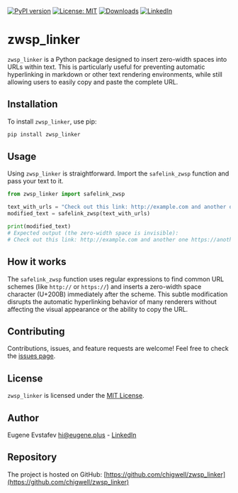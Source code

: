 [![PyPI version](https://badge.fury.io/py/zwsp_linker.svg)](https://badge.fury.io/py/zwsp_linker)
[![License: MIT](https://img.shields.io/badge/License-MIT-green.svg)](https://opensource.org/licenses/MIT)
[![Downloads](https://static.pepy.tech/badge/zwsp_linker)](https://pepy.tech/project/zwsp_linker)
[![LinkedIn](https://img.shields.io/badge/LinkedIn-blue)](https://www.linkedin.com/in/eugene-evstafev-716669181/)

# zwsp_linker

`zwsp_linker` is a Python package designed to insert zero-width spaces into URLs within text. This is particularly useful for preventing automatic hyperlinking in markdown or other text rendering environments, while still allowing users to easily copy and paste the complete URL.

## Installation

To install `zwsp_linker`, use pip:

```bash
pip install zwsp_linker
```

## Usage

Using `zwsp_linker` is straightforward. Import the `safelink_zwsp` function and pass your text to it.

```python
from zwsp_linker import safelink_zwsp

text_with_urls = "Check out this link: http://example.com and another one https://anothersite.org."
modified_text = safelink_zwsp(text_with_urls)

print(modified_text)
# Expected output (the zero-width space is invisible):
# Check out this link: http://​example.com and another one https://​anothersite.org.
```

## How it works

The `safelink_zwsp` function uses regular expressions to find common URL schemes (like `http://` or `https://`) and inserts a zero-width space character (U+200B) immediately after the scheme. This subtle modification disrupts the automatic hyperlinking behavior of many renderers without affecting the visual appearance or the ability to copy the URL.

## Contributing

Contributions, issues, and feature requests are welcome! Feel free to check the [issues page](https://github.com/chigwell/zwsp_linker/issues).

## License

`zwsp_linker` is licensed under the [MIT License](https://choosealicense.com/licenses/mit/).

## Author

Eugene Evstafev <hi@eugene.plus> - [LinkedIn](https://www.linkedin.com/in/eugene-evstafev-716669181/)

## Repository

The project is hosted on GitHub: [https://github.com/chigwell/zwsp_linker](https://github.com/chigwell/zwsp_linker)